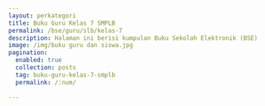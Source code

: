 ```yaml
---
layout: perkategori
title: Buku Guru Kelas 7 SMPLB
permalink: /bse/guru/slb/kelas-7
description: Halaman ini berisi kumpulan Buku Sekolah Elektronik (BSE) Buku Guru Satuan Pendidikan SMPLB Kelas 7.
image: /img/buku guru dan siswa.jpg
pagination: 
  enabled: true
  collection: posts
  tag: buku-guru-kelas-7-smplb
  permalink: /:num/
  
---
```

